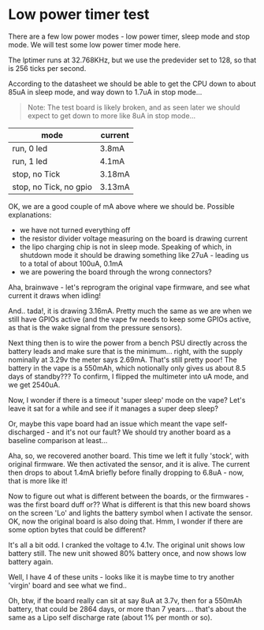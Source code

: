 # Low power timer test

There are a few low power modes - low power timer, sleep mode and stop mode. We will test some low
power timer mode here.

The lptimer runs at 32.768KHz, but we use the predevider set to 128, so that is 256 ticks per second.

According to the datasheet we should be able to get the CPU down to about 85uA in sleep mode, and
way down to 1.7uA in stop mode...

 > Note: The test board is likely broken, and as seen later we should expect to get down to more like
   8uA in stop mode...

| mode | current |
| ---- | ------- |
| run, 0 led  | 3.8mA   |
| run, 1 led  | 4.1mA   |
| stop, no Tick  | 3.18mA   |
| stop, no Tick, no gpio  | 3.13mA   |

OK, we are a good couple of mA above where we should be. Possible explanations:

  - we have not turned everything off
  - the resistor divider voltage measuring on the board is drawing current
  - the lipo charging chip is not in sleep mode. Speaking of which, in shutdown mode it should
    be drawing something like 27uA - leading us to a total of about 100uA, 0.1mA
  - we are powering the board through the wrong connectors?

Aha, brainwave - let's reprogram the original vape firmware, and see what current it draws when idling!

And.. tada!, it is drawing 3.16mA. Pretty much the same as we are when we still have GPIOs active (and
the vape fw needs to keep some GPIOs active, as that is the wake signal from the pressure sensors).

Next thing then is to wire the power from a bench PSU directly across the battery leads and make
sure that is the minimum... right, with the supply nominally at 3.29v the meter says 2.69mA. That's
still pretty poor! The battery in the vape is a 550mAh, which notionally only gives us about 8.5 days
of standby??? To confirm, I flipped the multimeter into uA mode, and we get 2540uA.

Now, I wonder if there is a timeout 'super sleep' mode on the vape? Let's leave it sat for a while and
see if it manages a super deep sleep?

Or, maybe this vape board had an issue which meant the vape self-discharged - and it's not our fault?
We should try another board as a baseline comparison at least...

Aha, so, we recovered another board. This time we left it fully 'stock', with original firmware. We then
activated the sensor, and it is alive. The current then drops to about 1.4mA briefly before finally
dropping to 6.8uA - now, that is more like it!

Now to figure out what is different between the boards, or the firmwares - was the first board duff
or??
What is different is that this new board shows on the screen 'Lo' and lights the battery symbol when
I activate the sensor. OK, now the original board is also doing that. Hmm, I wonder if there are some
option bytes that could be different?

It's all a bit odd. I cranked the voltage to 4.1v. The original unit shows low battery still. The new
unit showed 80% battery once, and now shows low battery again.

Well, I have 4 of these units - looks like it is maybe time to try another 'virgin' board and see what
we find..

Oh, btw, if the board really can sit at say 8uA at 3.7v, then for a 550mAh battery, that could be
2864 days, or more than 7 years.... that's about the same as a Lipo self discharge rate (about
1% per month or so).

